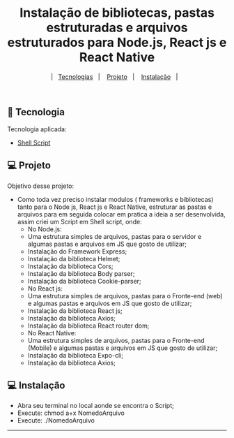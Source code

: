 <h1 align="center">
    Instalação de bibliotecas, pastas estruturadas e arquivos estruturados para Node.js, React js e React Native
</h1>

<p align="center">
  |&nbsp;&nbsp;&nbsp;<a href="#rocket-tecnologias">Tecnologias</a>&nbsp;&nbsp;&nbsp;|&nbsp;&nbsp;&nbsp;
  <a href="#-projeto">Projeto</a>&nbsp;&nbsp;&nbsp;|&nbsp;&nbsp;&nbsp;
    <a href="#-instalacao">Instalação</a>&nbsp;&nbsp;&nbsp;|&nbsp;&nbsp;&nbsp;
</p>

<br>

## :rocket: Tecnologia

Tecnologia aplicada:

- [Shell Script](https://www.shellscript.sh/)

## 💻 Projeto

Objetivo desse projeto:
- Como toda vez preciso instalar modulos ( frameworks e bibliotecas) tanto para o Node js, React js e React Native, estruturar as pastas e arquivos para em seguida   colocar em pratica a ideia a ser desenvolvida, assim criei um Script em Shell script, onde:
  - No Node.js:
   - Uma estrutura simples de arquivos, pastas para o servidor e algumas pastas e arquivos em JS que gosto de utilizar;
   - Instalação do Framework Express;
   - Instalação da biblioteca Helmet;
   - Instalação da biblioteca Cors;
   - Instalação da biblioteca Body parser;
   - Instalação da biblioteca Cookie-parser;
  - No React js:
   - Uma estrutura simples de arquivos, pastas para o Fronte-end (web) e algumas pastas e arquivos em JS que gosto de utilizar;
   - Instalação da biblioteca React js;
   - Instalação da biblioteca Axios;
   - Instalação da biblioteca React router dom; 
   - No React Native:
   - Uma estrutura simples de arquivos, pastas para o Fronte-end (Mobile) e algumas pastas e arquivos em JS que gosto de utilizar;
   - Instalação da biblioteca Expo-cli;
   - Instalação da biblioteca Axios;

## 💻 Instalação
   
- Abra seu terminal no local aonde se encontra o Script;
- Execute: chmod a+x NomedoArquivo
- Execute: ./NomedoArquivo


---
